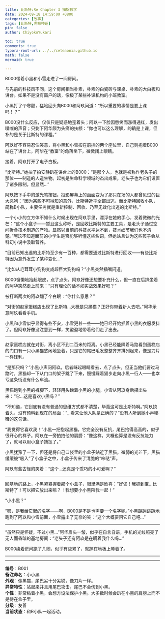 ```yaml
---
title: 比斯特:Re Chapter 3 捕捉教学
date: 2024-09-18 14:59:00 +0800
categories: [故事]
tags: [比斯特,虎鲸神话]
pin: false
author: ChiyokoYukari

toc: true
comments: true
typora-root-url: ../../ceteaonia.github.io
math: false
mermaid: true

---
```


B000带着小黑和小雪走进了一间房间。

与先前的科技风不同，这个房间相当朴素，朴素的白瓷砖与课桌、朴素的大白板和讲台。如果不是没有窗户的话，像极了某些补课机构的小班教室。

小黑打了个寒颤，猛地回头向B000和阿玖问道：“所以重要的事情是要上课吗！？”

B000没什么反应，仅仅只是疑惑地歪着头；阿玖一下脸因憋笑而涨得通红，发出噗嗤的声音；只剩下阿华颇为头痛的扶额：“你也可以这么理解，的确是上课，但补的是关于比斯特的课程。”

阿玖好不容易忍住笑意，将小黑和小雪按在前排的两个座位里，自己则抱着B000站在了讲台上，阿华在“教室”的角落坐下，微微闭上眼睛。

接着，阿玖打开了电子白板。

“比斯特。”她拍了拍安静趴在讲台上的B000：“是那个人，也就是被称作老头子的那位——制造的人造生物。起初是生命科学领域的杰出成果，老头子也为它们设置了诸多限制。但显然...”

阿玖按下手中的激光笔按钮，投影屏幕上的画面变为了那只在场的人都曾见过的巨大恶狗：“因为某些不可得知的意外，比斯特近乎全部出逃。而比斯特回收小队，简称B小队，主要任务就是重新控制、回收、乃至无效化出逃的比斯特。”

一个小小的立方体不知什么时候出现在阿玖手里，漂浮在她的手心，发着微微的光芒：“这个小盒子——暂且这么称呼，是回收比斯特的主要工具，是老头子通过空间折叠技术制造的产物。显然以当前的科技水平达不到，技术细节我们也不清楚。”阿玖不知道面前的小学生是否能够听懂这些名词，但她姑且认为这些孩子会从科幻小说中汲取营养。

“目前已知出逃的比斯特至少有一百种，都需要通过比斯特进行回收——有些比斯特因为意外发生了某种变化...”

“比如从毛茸茸小狗狗变成超巨大狗狗吗？”小黑突然插嘴问道。

B000慵懒地抬起眼皮，点了点头。阿玖好像还想要补充什么，但一直在后排坐着的阿华突然走上前来：“只有理论的话不如实战效果好吧？”

被打断两次的阿玖翻了个白眼：“你什么意思？”

“对街的赵家蛋糕店出现了比斯特...大概是只黑猫？正好你带着新人去吧。”阿华示意阿玖看看手机。

小黑和小雪似乎显得有些不安，小雪更甚一些——她已经开始抓着小黑的衣服发抖了。但阿玖好像没注意到一样，笑盈盈地带着他们走了出去。

---
赵家蛋糕店就在对街，离小区不到二百米的距离。小黑已经能隔着马路看到蛋糕店的门口有一只小黑猫悠闲地坐着，只是它的尾巴毛发整整齐齐排列起来，像是刀片一样锋利。

“是那只吗？”小黑小声问阿玖。后者眯起眼睛看去，点了点头。但正当他们要过马路时，黑猫却一下从门口的架子跳了下来，慢慢踩着猫步走向小黑一行人——也幸亏这条街没有什么车流。

黑猫跑到小黑的裤脚下，轻轻用头蹭着小黑的小腿。小雪从阿玖身后探出头来：“它...这是喜欢小黑吗？”

“不知道，它到底有没有普通的思维方式都不清楚，毕竟这可是比斯特啊。”阿玖挠着头，没有预料到现在的局面：“...看来让他入队是正确的？”没有人听到她小声嘟囔的这句话。

“我觉得它喜欢我！”小黑一把抱起黑猫。它完全没有反抗，尾巴抬得高高的，似乎很开心的样子。阿玖在一旁拍拍他的肩膀：“像这样，大概也算是没有反抗能力了，就可以用小盒子捕捉了。”

小黑犹豫了一下，但还是将自己口袋里的小盒子贴近了黑猫。微弱的光芒下，黑猫缓缓被“吸入”了小盒子之中，小盒子传来了清脆的“咔哒”声。

阿玖有些古怪的笑着：“这个...还真是个乖巧的小可爱啊？”

---
回基地的路上，小黑紧紧握着那个小盒子，眼里满是欣喜：“好诶！我抓到宝...比斯特了！可以把它放出来嘛？！我想要小小黑陪我一起！”

“小小黑？”

“嗯，是我给它起的名字——啊，B000是不是也需要一个名字呢。”小黑蹦蹦跳跳地跑到了阿玖和小雪前面，小雪露出了无奈的笑：“这个大概要问它自己吧...”

---

“虽然只是怀疑，不过小黑...”阿华眉头一皱，似乎在自言自语，手机的光线照亮了无人而昏暗的基地房间：“老头子还有阿玖是在瞒着我什么吗...”

B000绕着房间跑了几圈，似乎有些累了，就趴在地板上睡着了。

---
---

**编号**：B001<br>
**备注命名**：小小黑<br>
**外观**：像黑猫，尾巴尖十分尖锐，像刀片一样。<br>
**异常特性**：站起来并且用尾巴攻击。尾巴不会伤到小黑。<br>
**个性**：非常粘着小黑，会想方设法保护小黑。大多数时候会趴在小黑的肩膀上而不是待在盒子里。<br>
**分级**：友善<br>
**当前状态**：和B小队一起活动。<br>

